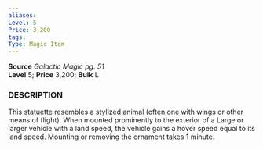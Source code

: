 ```yaml
---
aliases: 
Level: 5
Price: 3,200
tags: 
Type: Magic Item
---
```

**Source** _Galactic Magic pg. 51_  
**Level** 5; **Price** 3,200; **Bulk** L

### DESCRIPTION

This statuette resembles a stylized animal (often one with wings or other means of flight). When mounted prominently to the exterior of a Large or larger vehicle with a land speed, the vehicle gains a hover speed equal to its land speed. Mounting or removing the ornament takes 1 minute.